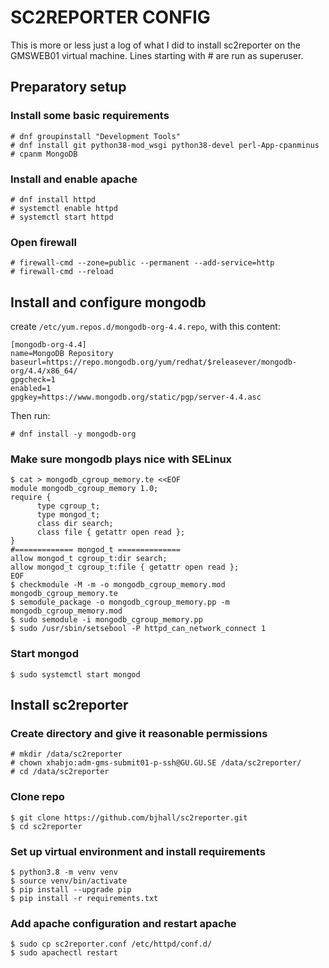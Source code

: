 # SC2REPORTER CONFIG

This is more or less just a log of what I did to install sc2reporter on the GMSWEB01 virtual machine. Lines starting with # are run as superuser.

## Preparatory setup

### Install some basic requirements
```
# dnf groupinstall "Development Tools"
# dnf install git python38-mod_wsgi python38-devel perl-App-cpanminus
# cpanm MongoDB
```

### Install and enable apache
```
# dnf install httpd
# systemctl enable httpd
# systemctl start httpd
```

### Open firewall
```
# firewall-cmd --zone=public --permanent --add-service=http
# firewall-cmd --reload
```

## Install and configure mongodb 

create `/etc/yum.repos.d/mongodb-org-4.4.repo`, with this content:

```
[mongodb-org-4.4]
name=MongoDB Repository
baseurl=https://repo.mongodb.org/yum/redhat/$releasever/mongodb-org/4.4/x86_64/
gpgcheck=1
enabled=1
gpgkey=https://www.mongodb.org/static/pgp/server-4.4.asc
```

Then run:
```
# dnf install -y mongodb-org
```

### Make sure mongodb plays nice with SELinux
```
$ cat > mongodb_cgroup_memory.te <<EOF
module mongodb_cgroup_memory 1.0;
require {
      type cgroup_t;
      type mongod_t;
      class dir search;
      class file { getattr open read };
}
#============= mongod_t ==============
allow mongod_t cgroup_t:dir search;
allow mongod_t cgroup_t:file { getattr open read };
EOF
$ checkmodule -M -m -o mongodb_cgroup_memory.mod mongodb_cgroup_memory.te
$ semodule_package -o mongodb_cgroup_memory.pp -m mongodb_cgroup_memory.mod
$ sudo semodule -i mongodb_cgroup_memory.pp
$ sudo /usr/sbin/setsebool -P httpd_can_network_connect 1
```

### Start mongod
```
$ sudo systemctl start mongod
```



## Install sc2reporter

### Create directory and give it reasonable permissions
```
# mkdir /data/sc2reporter
# chown xhabjo:adm-gms-submit01-p-ssh@GU.GU.SE /data/sc2reporter/
# cd /data/sc2reporter
```

### Clone repo
```
$ git clone https://github.com/bjhall/sc2reporter.git
$ cd sc2reporter
```

### Set up virtual environment and install requirements
```
$ python3.8 -m venv venv
$ source venv/bin/activate 
$ pip install --upgrade pip
$ pip install -r requirements.txt
```

### Add apache configuration and restart apache
```
$ sudo cp sc2reporter.conf /etc/httpd/conf.d/
$ sudo apachectl restart
```
